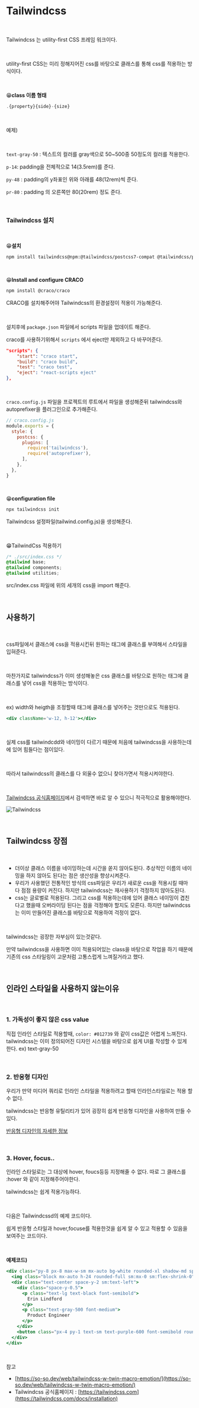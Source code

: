 # Tailwindcss

<br>

Tailwindcss 는 utility-first CSS 프레임 워크이다.

<br>

utility-first CSS는 미리 정해지어진 css를 바탕으로 클래스를 통해 css를 적용하는 방식이다.

<br>

😁**class 이름 형태** 

```jsx
.{property}{side}-{size}
```

<br>

예제)

<br>

`text-gray-50` : 텍스트의 컬러를 gray색으로 50~500중 50정도의 컬러를 적용한다.

`p-14`: padding을 전체적으로 14(3.5rem)를 준다.

`py-48` : padding의 y좌표인 위와 아래를 48(12rem)씩 준다.

`pr-80` : padding 의 오른쪽만 80(20rem) 정도 준다.

<br>

### Tailwindcss 설치

<br>

😁**설치**

```bash
npm install tailwindcss@npm:@tailwindcss/postcss7-compat @tailwindcss/postcss7-compat postcss@^7 autoprefixer@^9
```

<br>

😁**Install and configure CRACO**

```bash
npm install @craco/craco
```

CRACO를 설치해주어야 Tailwindcss의 환경설정이 적용이 가능해준다.

<br>

설치후에 `package.json` 파일에서 scripts 파일을 업데이트 해준다.

craco를 사용하기위해서 `scripts` 에서 eject만 제외하고 다 바꾸어준다.

```json
"scripts": {
    "start": "craco start",
    "build": "craco build",
    "test": "craco test",
    "eject": "react-scripts eject"
},
```

<br>

`craco.config.js` 파일을 프로젝트의 루트에서 파일을 생성해준뒤 tailwindcss와 autoprefixer을 플러그인으로 추가해준다.

```jsx
// craco.config.js
module.exports = {
  style: {
    postcss: {
      plugins: [
        require('tailwindcss'),
        require('autoprefixer'),
      ],
    },
  },
}
```

<br>

😁**configuration file**

```bash
npx tailwindcss init
```

Tailwindcss 설정파일(tailwind.config.js)을 생성해준다.

<br>

😁TailwindCss 적용하기

```css
/* ./src/index.css */
@tailwind base;
@tailwind components;
@tailwind utilities;
```

src/index.css 파일에 위의 세개의 css을 import 해준다.

<br>

## 사용하기

<br>

css파일에서 클래스에 css을 적용시킨뒤 원하는 태그에 클래스를 부여해서 스타일을 입혀준다.

<br>

마찬가지로 tailwindcss가 이미 생성해놓은 css 클래스를 바탕으로 원하는 태그에 클래스를 넣어 css을 적용하는 방식이다.

<br>

ex) width와 heigth을 조정할때 태그에 클래스를 넣어주는 것만으로도 적용된다.

```jsx
<div className='w-12, h-12'></div> 
```

<br>

실제 css를 tailwindcdd와 네이밍이 다르기 때문에 처음에 tailwindcss을 사용하는데에 있어 힘들다는 점이있다.

<br>

따라서 tailwindcss의 클래스를 다 외울수 없으니 찾아가면서 적용시켜야한다.

<br>

[Tailwindcss 공식홈페이지](https://tailwindcss.com/)에서 검색하면 바로 알 수 있으니 적극적으로 활용해야한다.

![Tailwindcss](../Images/Tailwindcss/Tailwindcss-1.png)

<br>

## Tailwindcss **장점**

<br>

- 더이상 클래스 이름을 네이밍하는데 시간을 쏟지 않아도된다. 추상적인 이름의 네이밍을 하지 않아도 된다는 점은 생산성을 향상시켜준다.
- 우리가 사용했던 전통적인 방식의 css파일은 우리가 새로운 css을 적용시킬 때마다 점점 용량이 커진다. 하지만 tailwindcss는 재사용하기 걱정하지 않아도된다.
- css는 글로벌로 적용된다. 그리고 css를 적용하는데에 있어 클래스 네이밍이 겹친다고 했을때 오버라이딩 된다는 점을 걱정해야 할지도 모른다. 하지만 tailwindcss는 이미 만들어진 클래스를 바탕으로 적용하여 걱정이 없다.

<br>

tailwindcss는 굉장한 자부심이 있는것같다.

만약 tailwindcss을 사용하면 이미 적용되어있는 class을 바탕으로 작업을 하기 때문에 기존의 css 스타일링이 고문처럼 고통스럽게 느껴질거라고 했다.

<br>

## 인라인 스타일을 사용하지 않는이유

<br>

### 1. 가독성이 좋지 않은 css value

직접 인라인 스타일로 적용할때,  `color: #012739` 와 같이 css값은 어렵게 느껴진다. tailwindcss는 이미 정의되어진 디자인 시스템을 바탕으로 쉽게 UI를 작성할 수 있게 한다. ex) text-gray-50

<br>

### 2. 반응형 디자인

우리가 만약 미디어 쿼리로 인라인 스타일을 적용하려고 할때 인라인스타일로는 적용 할 수 없다.

tailwindcss는 반응형 유틸리티가 있어 굉장히 쉽게 반응형 디자인을 사용하여 만들 수 있다.

[반응형 디자인의 자세한 정보](https://tailwindcss.com/docs/responsive-design)

<br>

### 3. Hover, focus..

인라인 스타일로는 그 대상에 hover, foucs등등 지정해줄 수 없다. 따로 그 클래스를 :hover 와 같이 지정해주어야한다.

tailwindcss는 쉽게 적용가능하다.

<br>

다음은 Tailwindcssd의 예제 코드이다. 

쉽게 반응형 스타일과 hover,focuse를 적용한것을 쉽게 알 수 있고 적용할 수 있음을 보여주는 코드이다.

<br>

**예제코드)**

```jsx
<div class="py-8 px-8 max-w-sm mx-auto bg-white rounded-xl shadow-md space-y-2 sm:py-4 sm:flex sm:items-center sm:space-y-0 sm:space-x-6">
  <img class="block mx-auto h-24 rounded-full sm:mx-0 sm:flex-shrink-0" src="/img/erin-lindford.jpg" alt="Woman's Face">
  <div class="text-center space-y-2 sm:text-left">
    <div class="space-y-0.5">
      <p class="text-lg text-black font-semibold">
        Erin Lindford
      </p>
      <p class="text-gray-500 font-medium">
        Product Engineer
      </p>
    </div>
    <button class="px-4 py-1 text-sm text-purple-600 font-semibold rounded-full border border-purple-200 hover:text-white hover:bg-purple-600 hover:border-transparent focus:outline-none focus:ring-2 focus:ring-purple-600 focus:ring-offset-2">Message</button>
  </div>
</div>
```

<br>

참고

- [https://so-so.dev/web/tailwindcss-w-twin-macro-emotion/](https://so-so.dev/web/tailwindcss-w-twin-macro-emotion/)
- Tailwindcss 공식홈페이지 : [https://tailwindcss.com](https://tailwindcss.com/docs/installation)